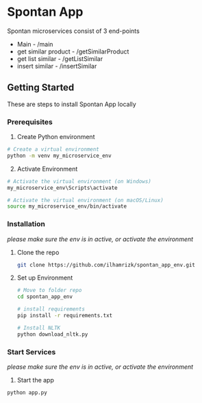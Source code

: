 # Spontan App
Spontan microservices consist of 3 end-points
- Main - /main
- get similar product - /getSimilarProduct
- get list similar - /getListSimilar
- insert similar - /insertSimilar

<!-- GETTING STARTED -->
## Getting Started

These are steps to install Spontan App locally

### Prerequisites

1. Create  Python environment
  ```sh
  # Create a virtual environment
  python -m venv my_microservice_env
  ```
2. Activate Environment
  ```sh 
  # Activate the virtual environment (on Windows)
  my_microservice_env\Scripts\activate

  # Activate the virtual environment (on macOS/Linux)
  source my_microservice_env/bin/activate
  ```

### Installation
_please make sure the env is in active, or activate the environment_

1. Clone the repo
   ```sh
   git clone https://github.com/ilhamrizk/spontan_app_env.git
   ```
2. Set up Environment
   ```sh
   # Move to folder repo
   cd spontan_app_env

   # install requirements
   pip install -r requirements.txt

   # Install NLTK
   python download_nltk.py
   ```
   
### Start Services
_please make sure the env is in active, or activate the environment_

1. Start the app
  ```sh
  python app.py
  ```
